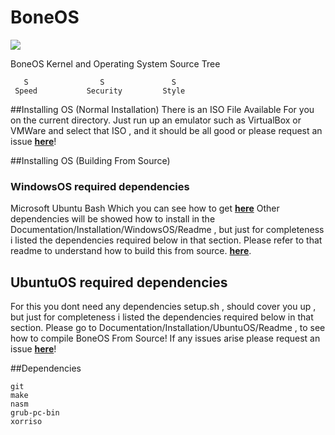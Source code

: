 # BoneOS
<img src="https://designapp.io/user-design-function/previewMyLogo/?logo_id=271982&hash=129ac10fa5"/>

BoneOS Kernel and Operating System Source Tree

```
   S                S               S
 Speed           Security         Style
```

##Installing OS (Normal Installation)
	There is an ISO File Available For you on the
	current directory. Just run up an emulator such 
	as VirtualBox or VMWare and select that ISO , 
	and it should be all good or please request an issue
	[**here**](https://github.com/Bone-Project/BoneOS/issues)!

##Installing OS (Building From Source) 

### WindowsOS required dependencies

Microsoft Ubuntu Bash Which you can see how to get [**here**](http://www.howtogeek.com/249966/how-to-install-and-use-the-linux-bash-shell-on-windows-10/)
Other dependencies will be showed how to install in the Documentation/Installation/WindowsOS/Readme , but just for completeness i listed the dependencies required below in that section.
Please refer to that readme to understand how to build this from source. [**here**](https://github.com/Bone-Project/BoneOS/issues). 

## UbuntuOS required dependencies
For this you dont need any dependencies setup.sh , should cover you up , but just for completeness i listed the dependencies required below in that section. Please go to Documentation/Installation/UbuntuOS/Readme , to see how to compile BoneOS From Source! If any issues arise please request an issue [**here**](https://github.com/Bone-Project/BoneOS/issues)!


##Dependencies

```
git
make
nasm
grub-pc-bin
xorriso
```
